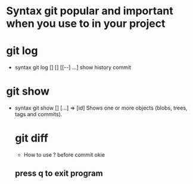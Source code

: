 # Syntax git popular and important when you use to in your project

# git log
- syntax git log [<options>] [<revision range>] [[--] <path>…​]
show history commit

# git show
- syntax git show [<options>] [<object>…​] => [id] 
Shows one or more objects (blobs, trees, tags and commits).

# git diff
- How to use ? before commit okie

## press q to exit program